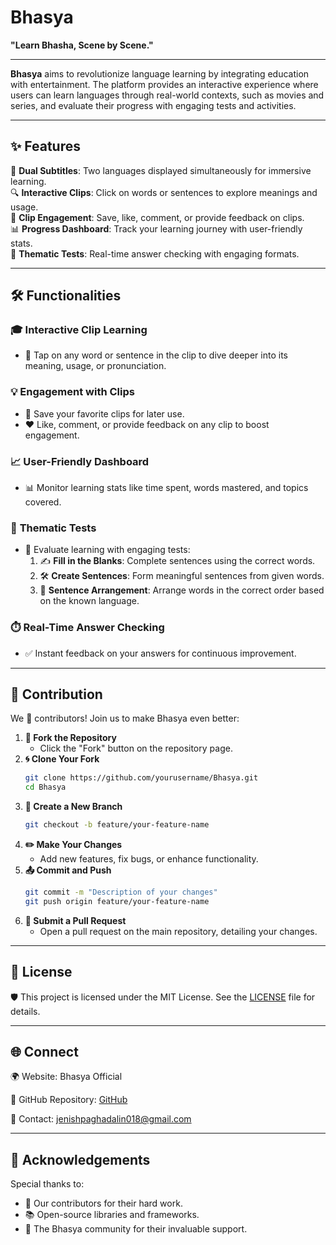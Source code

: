 # Bhasya

**"Learn Bhasha, Scene by Scene."**

---

**Bhasya** aims to revolutionize language learning by integrating education with entertainment. The platform provides an interactive experience where users can learn languages through real-world contexts, such as movies and series, and evaluate their progress with engaging tests and activities.

---

## ✨ Features

 🎥 **Dual Subtitles**: Two languages displayed simultaneously for immersive learning.  
 🔍 **Interactive Clips**: Click on words or sentences to explore meanings and usage.  
 💾 **Clip Engagement**: Save, like, comment, or provide feedback on clips.  
 📊 **Progress Dashboard**: Track your learning journey with user-friendly stats.  
 📝 **Thematic Tests**: Real-time answer checking with engaging formats.  

---

## 🛠️ Functionalities

### 🎓 **Interactive Clip Learning**
- 🎯 Tap on any word or sentence in the clip to dive deeper into its meaning, usage, or pronunciation.  

### 💡 **Engagement with Clips**
- 💾 Save your favorite clips for later use.  
- ❤️ Like, comment, or provide feedback on any clip to boost engagement.  

### 📈 **User-Friendly Dashboard**
- 📊 Monitor learning stats like time spent, words mastered, and topics covered.  

### 📝 **Thematic Tests**
- 🧠 Evaluate learning with engaging tests:  
  1. ✍️ **Fill in the Blanks**: Complete sentences using the correct words.  
  2. 🛠️ **Create Sentences**: Form meaningful sentences from given words.  
  3. 🔀 **Sentence Arrangement**: Arrange words in the correct order based on the known language.  

### ⏱️ **Real-Time Answer Checking**
- ✅ Instant feedback on your answers for continuous improvement.  

---

## 🤝 Contribution

We 💖 contributors! Join us to make Bhasya even better:  

1. **🍴 Fork the Repository**  
   - Click the "Fork" button on the repository page.  
2. **🌀 Clone Your Fork**  
   ```bash
   git clone https://github.com/yourusername/Bhasya.git
   cd Bhasya
   ```
3. **🌿 Create a New Branch**  
   ```bash
   git checkout -b feature/your-feature-name
   ```
4. **✏️ Make Your Changes**
    - Add new features, fix bugs, or enhance functionality.
5. **📤 Commit and Push**  
   ```bash
   git commit -m "Description of your changes"
   git push origin feature/your-feature-name
   ```
6. **🔄 Submit a Pull Request**  
    - Open a pull request on the main repository, detailing your changes.

---

## 📝 License

🛡️ This project is licensed under the MIT License. See the [LICENSE](LICENSE) file for details.

---

## 🌐 Connect

🌍 Website: Bhasya Official  

🔗 GitHub Repository: [GitHub](https://github.com/ItsJESH/Bhasya)  

📧 Contact: jenishpaghadalin018@gmail.com

---

## 🙌 Acknowledgements

Special thanks to:
* 🎉 Our contributors for their hard work.
* 📚 Open-source libraries and frameworks.
* 🌟 The Bhasya community for their invaluable support.

